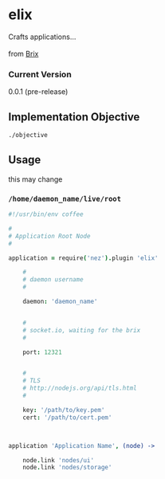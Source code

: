 elix
====

Crafts applications...<br /><br />
from [Brix](https://github.com/nomilous/brix)


### Current Version

0.0.1 (pre-release)


Implementation Objective
------------------------

```bash
./objective
```

Usage
-----

this may change

### `/home/daemon_name/live/root`

```coffee
#!/usr/bin/env coffee

#
# Application Root Node
#

application = require('nez').plugin 'elix'

    #
    # daemon username
    # 

    daemon: 'daemon_name'


    #
    # socket.io, waiting for the brix
    #

    port: 12321


    #
    # TLS
    # http://nodejs.org/api/tls.html
    # 

    key: '/path/to/key.pem'
    cert: '/path/to/cert.pem'



application 'Application Name', (node) ->

    node.link 'nodes/ui'
    node.link 'nodes/storage'
    

```
